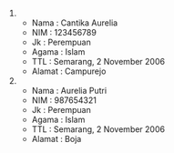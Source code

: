 1. - Nama     : Cantika Aurelia
   - NIM      : 123456789
   - Jk       : Perempuan
   - Agama    : Islam
   - TTL      : Semarang, 2 November 2006
   - Alamat   : Campurejo
   
2. - Nama     : Aurelia Putri
   - NIM      : 987654321
   - Jk       : Perempuan
   - Agama    : Islam
   - TTL      : Semarang, 2 November 2006
   - Alamat   : Boja
